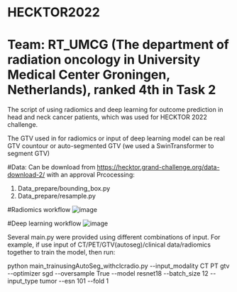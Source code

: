 # HECKTOR2022

# Team: RT_UMCG (The department of radiation oncology in University Medical Center Groningen, Netherlands), ranked 4th in Task 2
The script of using radiomics and deep learning for outcome prediction in head and neck cancer patients, which was used for HECKTOR 2022 challenge.

The GTV used in for radiomics or input of deep learning model can be real GTV countour or auto-segmented GTV (we used a SwinTransformer to segment GTV) 

#Data:
Can be download from https://hecktor.grand-challenge.org/data-download-2/ with an approval
Prcocessing:
1. Data_prepare/bounding_box.py
2. Data_prepare/resample.py

#Radiomics workflow
![image](https://user-images.githubusercontent.com/86932526/197784491-d54f134a-bf2e-4f92-9fda-98f9e8daf2d3.png)

#Deep learning workflow
![image](https://user-images.githubusercontent.com/86932526/197784531-e83c68d2-72f6-4089-8b82-5e358474cd2c.png)

Several main.py were provided using different combinations of input.
For example, if use input of CT/PET/GTV(autoseg)/clinical data/radiomics together to train the model, then run:
 
python main_trainusingAutoSeg_withclcradio.py --input_modality CT PT gtv --optimizer sgd --oversample True --model resnet18 --batch_size 12 --input_type tumor --esn 101 --fold 1

